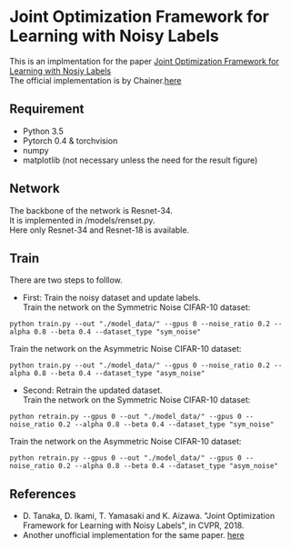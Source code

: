 # Joint Optimization Framework for Learning with Noisy Labels
This is an implmentation for the paper [Joint Optimization Framework for Learning with Nosiy Labels](https://arxiv.org/pdf/1803.11364.pdf)<br>
The official implementation is by Chainer.[here](https://github.com/DaikiTanaka-UT/JointOptimization)<br>
## Requirement<br>
* Python 3.5 
* Pytorch 0.4 & torchvision
* numpy
* matplotlib (not necessary unless the need for the result figure)  
## Network<br>
The backbone of the network is Resnet-34.<br>
It is implemented in /models/renset.py.<br>
Here only Resnet-34 and Resnet-18 is available.<br>
## Train  
There are two steps to folllow.  
* First: Train the noisy dataset and update labels.<br>
Train the network on the Symmetric Noise CIFAR-10 dataset:
```
python train.py --out "./model_data/" --gpus 0 --noise_ratio 0.2 --alpha 0.8 --beta 0.4 --dataset_type "sym_noise"  
```
Train the network on the Asymmetric Noise CIFAR-10 dataset: 
```
python train.py --out "./model_data/" --gpus 0 --noise_ratio 0.2 --alpha 0.8 --beta 0.4 --dataset_type "asym_noise" 
```
* Second: Retrain the updated dataset.  
Train the network on the Symmetric Noise CIFAR-10 dataset:  
```
python retrain.py --gpus 0 --out "./model_data/" --gpus 0 --noise_ratio 0.2 --alpha 0.8 --beta 0.4 --dataset_type "sym_noise"  
```
Train the network on the Asymmetric Noise CIFAR-10 dataset:  
```
python retrain.py --gpus 0 --out "./model_data/" --gpus 0 --noise_ratio 0.2 --alpha 0.8 --beta 0.4 --dataset_type "asym_noise"  
```
## References
* D. Tanaka, D. Ikami, T. Yamasaki and K. Aizawa. "Joint Optimization Framework for Learning with Noisy Labels", in CVPR, 2018.
* Another unofficial implementation for the same paper. [here](https://github.com/YU1ut/JointOptimization)
